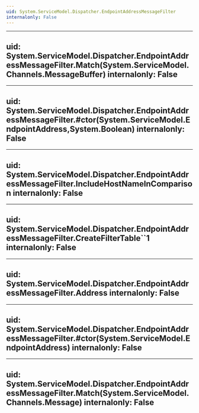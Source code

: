 ```yaml
---
uid: System.ServiceModel.Dispatcher.EndpointAddressMessageFilter
internalonly: False
---
```


---
uid: System.ServiceModel.Dispatcher.EndpointAddressMessageFilter.Match(System.ServiceModel.Channels.MessageBuffer)
internalonly: False
---

---
uid: System.ServiceModel.Dispatcher.EndpointAddressMessageFilter.#ctor(System.ServiceModel.EndpointAddress,System.Boolean)
internalonly: False
---

---
uid: System.ServiceModel.Dispatcher.EndpointAddressMessageFilter.IncludeHostNameInComparison
internalonly: False
---

---
uid: System.ServiceModel.Dispatcher.EndpointAddressMessageFilter.CreateFilterTable``1
internalonly: False
---

---
uid: System.ServiceModel.Dispatcher.EndpointAddressMessageFilter.Address
internalonly: False
---

---
uid: System.ServiceModel.Dispatcher.EndpointAddressMessageFilter.#ctor(System.ServiceModel.EndpointAddress)
internalonly: False
---

---
uid: System.ServiceModel.Dispatcher.EndpointAddressMessageFilter.Match(System.ServiceModel.Channels.Message)
internalonly: False
---
